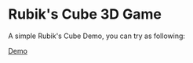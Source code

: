 # Rubik's Cube 3D Game
A simple Rubik's Cube Demo, you can try as following:

[Demo](https://cube.zcating.tk)